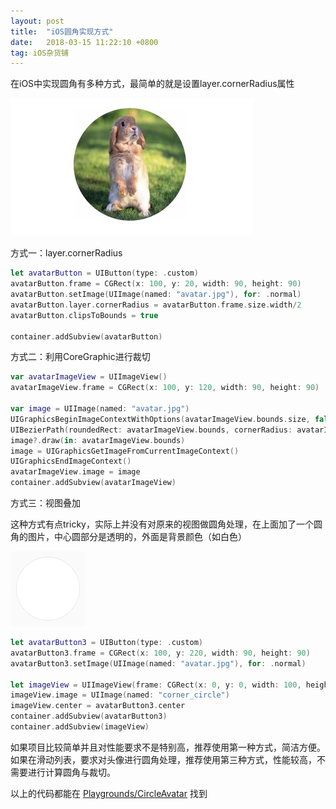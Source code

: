 ```yaml
---
layout: post
title:  "iOS圆角实现方式"
date:   2018-03-15 11:22:10 +0800
tag: iOS杂货铺
---
```


在iOS中实现圆角有多种方式，最简单的就是设置layer.cornerRadius属性

![](/assets/images/circleavatar.jpg)

方式一：layer.cornerRadius

```swift
let avatarButton = UIButton(type: .custom)
avatarButton.frame = CGRect(x: 100, y: 20, width: 90, height: 90)
avatarButton.setImage(UIImage(named: "avatar.jpg"), for: .normal)
avatarButton.layer.cornerRadius = avatarButton.frame.size.width/2
avatarButton.clipsToBounds = true

container.addSubview(avatarButton)
```

方式二：利用CoreGraphic进行裁切

```swift
var avatarImageView = UIImageView()
avatarImageView.frame = CGRect(x: 100, y: 120, width: 90, height: 90)

var image = UIImage(named: "avatar.jpg")
UIGraphicsBeginImageContextWithOptions(avatarImageView.bounds.size, false, 0.0)
UIBezierPath(roundedRect: avatarImageView.bounds, cornerRadius: avatarImageView.bounds.width/2.0).addClip()
image?.draw(in: avatarImageView.bounds)
image = UIGraphicsGetImageFromCurrentImageContext()
UIGraphicsEndImageContext()
avatarImageView.image = image
container.addSubview(avatarImageView)
```


方式三：视图叠加

这种方式有点tricky，实际上并没有对原来的视图做圆角处理，在上面加了一个圆角的图片，中心圆部分是透明的，外面是背景颜色（如白色）


![](/assets/images/corner_circle.png)


```swift
let avatarButton3 = UIButton(type: .custom)
avatarButton3.frame = CGRect(x: 100, y: 220, width: 90, height: 90)
avatarButton3.setImage(UIImage(named: "avatar.jpg"), for: .normal)

let imageView = UIImageView(frame: CGRect(x: 0, y: 0, width: 100, height: 100))
imageView.image = UIImage(named: "corner_circle")
imageView.center = avatarButton3.center
container.addSubview(avatarButton3)
container.addSubview(imageView)
```

如果项目比较简单并且对性能要求不是特别高，推荐使用第一种方式，简洁方便。如果在滑动列表，要求对头像进行圆角处理，推荐使用第三种方式，性能较高，不需要进行计算圆角与裁切。


以上的代码都能在 [Playgrounds/CircleAvatar](https://github.com/alexiscn/playgrounds) 找到